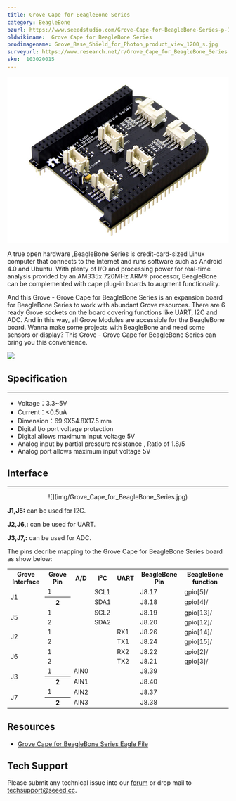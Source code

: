 ```yaml
---
title: Grove Cape for BeagleBone Series
category: BeagleBone
bzurl: https://www.seeedstudio.com/Grove-Cape-for-BeagleBone-Series-p-1718.html
oldwikiname:  Grove Cape for BeagleBone Series
prodimagename: Grove_Base_Shield_for_Photon_product_view_1200_s.jpg
surveyurl: https://www.research.net/r/Grove_Cape_for_BeagleBone_Series
sku:  103020015
---
```

![](https://github.com/SeeedDocument/Grove_Cape_for_BeagleBone_Series/raw/master/img/Grove%20Cape%20for%20BeagleBone.jpg)

A true open hardware ,BeagleBone Series is credit-card-sized Linux computer that connects to the Internet and runs software such as Android 4.0 and Ubuntu. With plenty of I/O and processing power for real-time analysis provided by an AM335x 720MHz ARM® processor, BeagleBone can be complemented with cape plug-in boards to augment functionality.

And this Grove - Grove Cape for BeagleBone Series is an expansion board for BeagleBone Series to work with abundant Grove resources. There are 6 ready Grove sockets on the board covering functions like UART, I2C and ADC. And in this way, all Grove Modules are accessible for the BeagleBone board. Wanna make some projects with BeagleBone and need some sensors or display? This Grove - Grove Cape for BeagleBone Series can bring you this convenience.

[![](https://github.com/SeeedDocument/Seeed-WiKi/raw/master/docs/images/300px-Get_One_Now_Banner-ragular.png)](https://www.seeedstudio.com/Grove-Cape-for-BeagleBone-Series-p-1718.html)

##   Specification
---
*   Voltage：3.3~5V
*   Current：&lt;0.5uA
*   Dimension：69.9X54.8X17.5 mm
*   Digital I/o port voltage protection
*   Digital allows maximum input voltage 5V
*   Analog input by partial pressure resistance , Ratio of 1.8/5
*   Analog port allows maximum input voltage 5V

##  Interface
---
<center>
![](img/Grove_Cape_for_BeagleBone_Series.jpg)</center>

**J1,J5:** can be used for I2C.

**J2,J6,:** can be used for UART.

**J3,J7,:** can be used for ADC.

The pins decribe mapping to the Grove Cape for BeagleBone Series board as show below:

<center>
<table  cellspacing="0" width="40%">
<tr>
<th scope="col"> Grove Interface
</th>
<th scope="col"> Grove Pin
</th>
<th scope="col"> A/D
</th>
<th scope="col"> I²C
</th>
<th scope="col"> UART
</th>
<th scope="col"> BeagleBone Pin
</th>
<th scope="col"> BeagleBone function
</th></tr>
<tr>
<td rowspan="2"> J1
</td>
<td scope="row"> 1
</td>
<td>
</td>
<td> SCL1
</td>
<td>
</td>
<td> J8.17
</td>
<td> gpio[5]/
</td></tr>
<tr>
<th scope="row"> 2
</th>
<td>
</td>
<td> SDA1
</td>
<td>
</td>
<td> J8.18
</td>
<td> gpio[4]/
</td></tr>
<tr>
<td rowspan="2"> J5
</td>
<td> 1
</td>
<td>
</td>
<td> SCL2
</td>
<td>
</td>
<td> J8.19
</td>
<td> gpio[13]/
</td></tr>
<tr>
<td> 2
</td>
<td>
</td>
<td> SDA2
</td>
<td>
</td>
<td> J8.20
</td>
<td> gpio[12]/
</td></tr>
<tr>
<td rowspan="2"> J2
</td>
<td> 1
</td>
<td>
</td>
<td>
</td>
<td> RX1
</td>
<td> J8.26
</td>
<td> gpio[14]/
</td></tr>
<tr>
<td> 2
</td>
<td>
</td>
<td>
</td>
<td> TX1
</td>
<td> J8.24
</td>
<td> gpio[15]/
</td></tr>
<tr>
<td rowspan="2"> J6
</td>
<td> 1
</td>
<td>
</td>
<td>
</td>
<td> RX2
</td>
<td> J8.22
</td>
<td> gpio[2]/
</td></tr>
<tr>
<td> 2
</td>
<td>
</td>
<td>
</td>
<td> TX2
</td>
<td> J8.21
</td>
<td> gpio[3]/
</td></tr>
<tr>
<td rowspan="2"> J3
</td>
<td scope="row"> 1
</td>
<td> AIN0
</td>
<td>
</td>
<td>
</td>
<td> J8.39
</td>
<td>
</td></tr>
<tr>
<th scope="row"> 2
</th>
<td> AIN1
</td>
<td>
</td>
<td>
</td>
<td> J8.40
</td>
<td>
</td></tr>
<tr>
<td rowspan="2"> J7
</td>
<td scope="row"> 1
</td>
<td> AIN2
</td>
<td>
</td>
<td>
</td>
<td> J8.37
</td>
<td>
</td></tr>
<tr>
<th scope="row"> 2
</th>
<td> AIN3
</td>
<td>
</td>
<td>
</td>
<td> J8.38
</td>
<td>
</td></tr></table>
</center>

##  Resources

- [Grove Cape for BeagleBone Series Eagle File](https://github.com/SeeedDocument/Grove_Cape_for_BeagleBone_Series/raw/master/res/Grove_Cape_for_BeagleBone_Series_V1.0.zip)

## Tech Support
Please submit any technical issue into our [forum](http://forum.seeedstudio.com/) or drop mail to techsupport@seeed.cc. 